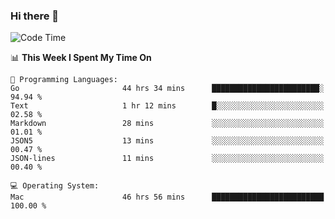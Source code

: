 ### Hi there 👋

<!--
**CrazyCollin/crazycollin** is a ✨ _special_ ✨ repository because its `README.md` (this file) appears on your GitHub profile.

Here are some ideas to get you started:

- 🔭 I’m currently working on ...
- 🌱 I’m currently learning ...
- 👯 I’m looking to collaborate on ...
- 🤔 I’m looking for help with ...
- 💬 Ask me about ...
- 📫 How to reach me: ...
- 😄 Pronouns: ...
- ⚡ Fun fact: ...
-->

<!--START_SECTION:waka-->
![Code Time](http://img.shields.io/badge/Code%20Time-5%2C040%20hrs%2030%20mins-blue)

📊 **This Week I Spent My Time On** 

```text
💬 Programming Languages: 
Go                       44 hrs 34 mins      ████████████████████████░   94.94 % 
Text                     1 hr 12 mins        █░░░░░░░░░░░░░░░░░░░░░░░░   02.58 % 
Markdown                 28 mins             ░░░░░░░░░░░░░░░░░░░░░░░░░   01.01 % 
JSON5                    13 mins             ░░░░░░░░░░░░░░░░░░░░░░░░░   00.47 % 
JSON-lines               11 mins             ░░░░░░░░░░░░░░░░░░░░░░░░░   00.40 % 

💻 Operating System: 
Mac                      46 hrs 56 mins      █████████████████████████   100.00 % 
```


<!--END_SECTION:waka-->
